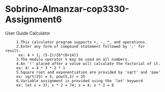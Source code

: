# Sobrino-Almanzar-cop3330-Assignment6
User Guide Calculator 
         
         1.This calculator program supports +, -, *, and operations.
         2.Enter any form of compound statement followed by ';' for result.
          ex: 4 + 1; (5-2)/{6*(8+14)}
         3.The modulo operator % may be used on all numbers.
         4.An '!' placed after a value will calculate the factorial of it.
         ex: 4! = 4 * 3 * 2 * 1
         5.Square root and exponentiation are provided by 'sqrt' and 'pow'
         ex: sqrt(25) = 5, pow(5,2) = 25
         6.Variable assignment is provided using the 'let' keyword
         ex: let x = 37; x * 2 = 74; x = 4; x * 2 = 8
